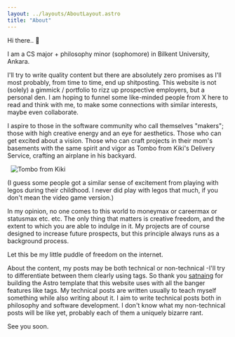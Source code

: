 ```yaml
---
layout: ../layouts/AboutLayout.astro
title: "About"
---
```

Hi there.. 👋

I am a CS major + philosophy minor (sophomore) in Bilkent University, Ankara.

I'll try to write quality content but there are absolutely zero promises as I'll most probably, from time to time, end up shitposting. This website is not (solely) a gimmick / portfolio to rizz up prospective employers, but a personal den. I am hoping to funnel some like-minded people from X here to read and think with me, to make some connections with similar interests, maybe even collaborate.

I aspire to those in the software community who call themselves "makers"; those with high creative energy and an eye for aesthetics. Those who can get excited about a vision. Those who can craft projects in their mom's basements with the same spirit and vigor as Tombo from Kiki's Delivery Service, crafting an airplane in his backyard. 

<div>
  <img src="/assets/tombo_from_kiki.png" class="sm:w-1/2 mx-auto" alt="Tombo from Kiki">
</div>

(I guess some people got a similar sense of excitement from playing with legos during their childhood. I never did play with legos that much, if you don't mean the video game version.)

In my opinion, no one comes to this world to moneymax or careermax or statusmax etc. etc. The only thing that matters is creative freedom, and the extent to which you are able to indulge in it. My projects are of course designed to increase future prospects, but this principle always runs as a background process.

Let this be my little puddle of freedom on the internet.

About the content, my posts may be both technical or non-technical -I'll try to differentiate between them clearly using tags. So thank you [satnaing](https://github.com/satnaing) for building the Astro template that this website uses with all the banger features like tags. My technical posts are written usually to teach myself something while also writing about it. I aim to write technical posts both in philosophy and software development. I don't know what my non-technical posts will be like yet, probably each of them a uniquely bizarre rant.

See you soon.